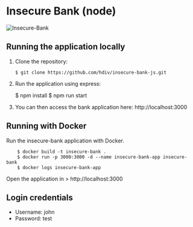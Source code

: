 # Insecure Bank (node)

![Insecure-Bank](https://hdivsecurity.com/img/bank.png)

## Running the application locally

1.  Clone the repository:

        $ git clone https://github.com/hdiv/insecure-bank-js.git

2.  Run the application using express:

    $ npm install
    $ npm run start

3.  You can then access the bank application here: http://localhost:3000

## Running with Docker

Run the insecure-bank application with Docker.

        $ docker build -t insecure-bank .
        $ docker run -p 3000:3000 -d --name insecure-bank-app insecure-bank
        $ docker logs insecure-bank-app

Open the application in > http://localhost:3000

## Login credentials

-   Username: john
-   Password: test
